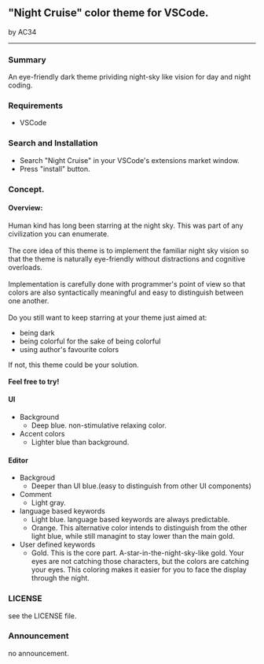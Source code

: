 ## "Night Cruise" color theme for VSCode.

by AC34

---
### Summary
  An eye-friendly dark theme prividing night-sky like vision for day and night coding.

### Requirements
 - VSCode

### Search and Installation
  - Search "Night Cruise" in your VSCode's extensions market window.
  - Press "install" button.
### Concept.
####  Overview:
 Human kind has long been starring at the night sky. This was part of any civilization you can enumerate.<br><br>
 The core idea of this theme is to implement the familiar night sky vision so that the theme is naturally eye-friendly without distractions and cognitive overloads.<br><br>
 Implementation is carefully done with programmer's point of view so that colors are also syntactically meaningful and easy to distinguish between one another.<br><br>
 Do you still want to keep starring at your theme just aimed at:
  - being dark
  - being colorful for the sake of being colorful
  - using author's favourite colors

 If not, this theme could be your solution.<br><br>
 **Feel free to try!**

#### UI
   - Background
     - Deep blue. non-stimulative relaxing color.
   - Accent colors
     - Lighter blue than background.
#### Editor
   - Backgroud
      - Deeper than UI blue.(easy to distinguish from other UI components)
   - Comment
      - Light gray.
   - language based keywords
      - Light blue.  language based keywords are always predictable.
      - Orange. This alternative color intends to distinguish from the other light blue, while still managint to stay lower than the main gold.
   - User defined keywords
      - Gold. This is the core part. A-star-in-the-night-sky-like gold. Your eyes are not catching those characters, but the colors are catching your eyes. This coloring makes it easier for you to face the display through the night.

### LICENSE
see the LICENSE file.

### Announcement
no announcement.